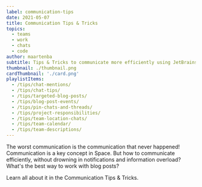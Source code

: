 ```yaml
---
label: communication-tips
date: 2021-05-07
title: Communication Tips & Tricks
topics:
  - teams
  - work
  - chats
  - code
author: maartenba
subtitle: Tips & Tricks to communicate more efficiently using JetBrains Space
thumbnail: ./thumbnail.png
cardThumbnail: './card.png'
playlistItems:
  - /tips/chat-mentions/
  - /tips/chat-tips/
  - /tips/targeted-blog-posts/
  - /tips/blog-post-events/
  - /tips/pin-chats-and-threads/
  - /tips/project-responsibilities/
  - /tips/team-location-chats/
  - /tips/team-calendar/
  - /tips/team-descriptions/
---
```



The worst communication is the communication that never happened! Communication is a key concept in Space. But how to communicate efficiently, without drowning in notifications and information overload? What's the best way to work with blog posts?

Learn all about it in the Communication Tips & Tricks.
